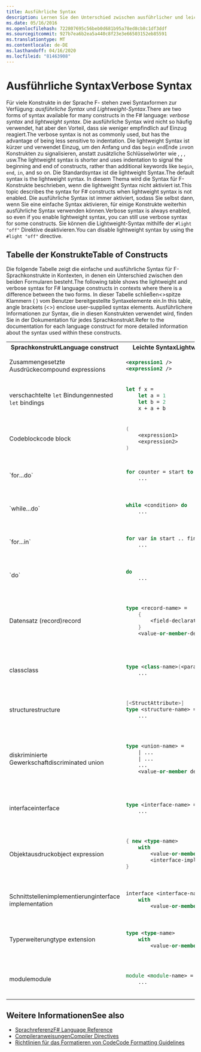 ```yaml
---
title: Ausführliche Syntax
description: Lernen Sie den Unterschied zwischen ausführlicher und leichter Syntax in der Programmiersprache F-Programmiersprache.
ms.date: 05/16/2016
ms.openlocfilehash: 722807695c56beb0d681b95a78ed8cb8c1df3ddf
ms.sourcegitcommit: 927b7ea6b2ea5a440c8f23e3e66503152eb85591
ms.translationtype: MT
ms.contentlocale: de-DE
ms.lasthandoff: 04/16/2020
ms.locfileid: "81463908"
---
```

# <a name="verbose-syntax"></a><span data-ttu-id="30608-103">Ausführliche Syntax</span><span class="sxs-lookup"><span data-stu-id="30608-103">Verbose Syntax</span></span>

<span data-ttu-id="30608-104">Für viele Konstrukte in der Sprache F- stehen zwei Syntaxformen zur Verfügung: *ausführliche Syntax* und *Lightweight-Syntax*.</span><span class="sxs-lookup"><span data-stu-id="30608-104">There are two forms of syntax available for many constructs in the F# language: *verbose syntax* and *lightweight syntax*.</span></span> <span data-ttu-id="30608-105">Die ausführliche Syntax wird nicht so häufig verwendet, hat aber den Vorteil, dass sie weniger empfindlich auf Einzug reagiert.</span><span class="sxs-lookup"><span data-stu-id="30608-105">The verbose syntax is not as commonly used, but has the advantage of being less sensitive to indentation.</span></span> <span data-ttu-id="30608-106">Die lightweight Syntax ist kürzer und verwendet Einzug, um den Anfang und das `begin` `end`Ende `in`von Konstrukten zu signalisieren, anstatt zusätzliche Schlüsselwörter wie , , , usw.</span><span class="sxs-lookup"><span data-stu-id="30608-106">The lightweight syntax is shorter and uses indentation to signal the beginning and end of constructs, rather than additional keywords like `begin`, `end`, `in`, and so on.</span></span> <span data-ttu-id="30608-107">Die Standardsyntax ist die lightweight Syntax.</span><span class="sxs-lookup"><span data-stu-id="30608-107">The default syntax is the lightweight syntax.</span></span> <span data-ttu-id="30608-108">In diesem Thema wird die Syntax für F-Konstrukte beschrieben, wenn die lightweight Syntax nicht aktiviert ist.</span><span class="sxs-lookup"><span data-stu-id="30608-108">This topic describes the syntax for F# constructs when lightweight syntax is not enabled.</span></span> <span data-ttu-id="30608-109">Die ausführliche Syntax ist immer aktiviert, sodass Sie selbst dann, wenn Sie eine einfache Syntax aktivieren, für einige Konstrukte weiterhin ausführliche Syntax verwenden können.</span><span class="sxs-lookup"><span data-stu-id="30608-109">Verbose syntax is always enabled, so even if you enable lightweight syntax, you can still use verbose syntax for some constructs.</span></span> <span data-ttu-id="30608-110">Sie können die Lightweight-Syntax mithilfe der `#light "off"` Direktive deaktivieren.</span><span class="sxs-lookup"><span data-stu-id="30608-110">You can disable lightweight syntax by using the `#light "off"` directive.</span></span>

## <a name="table-of-constructs"></a><span data-ttu-id="30608-111">Tabelle der Konstrukte</span><span class="sxs-lookup"><span data-stu-id="30608-111">Table of Constructs</span></span>

<span data-ttu-id="30608-112">Die folgende Tabelle zeigt die einfache und ausführliche Syntax für F-Sprachkonstrukte in Kontexten, in denen ein Unterschied zwischen den beiden Formularen besteht.</span><span class="sxs-lookup"><span data-stu-id="30608-112">The following table shows the lightweight and verbose syntax for F# language constructs in contexts where there is a difference between the two forms.</span></span> <span data-ttu-id="30608-113">In dieser Tabelle schließen&lt;&gt;spitze Klammern ( ) vom Benutzer bereitgestellte Syntaxelemente ein.</span><span class="sxs-lookup"><span data-stu-id="30608-113">In this table, angle brackets (&lt;&gt;) enclose user-supplied syntax elements.</span></span> <span data-ttu-id="30608-114">Ausführlichere Informationen zur Syntax, die in diesen Konstrukten verwendet wird, finden Sie in der Dokumentation für jedes Sprachkonstrukt.</span><span class="sxs-lookup"><span data-stu-id="30608-114">Refer to the documentation for each language construct for more detailed information about the syntax used within these constructs.</span></span>

<table>
<tr>
<th><span data-ttu-id="30608-115">Sprachkonstrukt</span><span class="sxs-lookup"><span data-stu-id="30608-115">Language construct</span></span></th>
<th><span data-ttu-id="30608-116">Leichte Syntax</span><span class="sxs-lookup"><span data-stu-id="30608-116">Lightweight syntax</span></span></th>
<th><span data-ttu-id="30608-117">Verbose Syntax</span><span class="sxs-lookup"><span data-stu-id="30608-117">Verbose syntax</span></span></th>
</tr>
<tr>
<td>
<span data-ttu-id="30608-118">Zusammengesetzte Ausdrücke</span><span class="sxs-lookup"><span data-stu-id="30608-118">compound expressions</span></span>
</td>
<td>

```xml
<expression1 />
<expression2 />
```

</td><td>

```fsharp
<expression1>; <expression2>
```

</td>
</tr>
<tr><td>

<span data-ttu-id="30608-119">verschachtelte `let` Bindungen</span><span class="sxs-lookup"><span data-stu-id="30608-119">nested `let` bindings</span></span>

</td><td>

```fsharp
let f x =
    let a = 1
    let b = 2
    x + a + b
```

</td><td>

```fsharp
let f x =
    let a = 1 in
    let b = 2 in
    x + a + b
```

</td>
</tr>
<tr><td>
<span data-ttu-id="30608-120">Codeblock</span><span class="sxs-lookup"><span data-stu-id="30608-120">code block</span></span>
</td><td>

```fsharp
(
    <expression1>
    <expression2>
)
```

</td><td>

```fsharp
begin
    <expression1>;
    <expression2>;
end
```

</td>
</tr>
<tr><td>
`for...do`
</td><td>

```fsharp
for counter = start to finish do
    ...
```

</td><td>

```fsharp
for counter = start to finish do
    ...
done
```

</td>
</tr>
<tr><td>
`while...do`
</td><td>

```fsharp
while <condition> do
    ...
```

</td><td>

```fsharp
while <condition> do
    ...
done
```

</td>
</tr>
<tr><td>
`for...in`
</td><td>

```fsharp
for var in start .. finish do
    ...
```

</td><td>

```fsharp
for var in start .. finish do
    ...
done
```

</td>
</tr>
<tr><td>
`do`
</td><td>

```fsharp
do
    ...
```

</td><td>

```fsharp
do
    ...
in
```

</td>
</tr>
<tr><td><span data-ttu-id="30608-121">Datensatz (record)</span><span class="sxs-lookup"><span data-stu-id="30608-121">record</span></span>
</td><td>

```fsharp
type <record-name> =
    {
        <field-declarations>
    }
    <value-or-member-definitions>
```

</td><td>

```fsharp
type <record-name> =
    {
        <field-declarations>
    }
    with
        <value-or-member-definitions>
    end
```

</td>
</tr>
<tr><td><span data-ttu-id="30608-122">class</span><span class="sxs-lookup"><span data-stu-id="30608-122">class</span></span>
</td><td>

```fsharp
type <class-name>(<params>) =
    ...
```

</td><td>

```fsharp
type <class-name>(<params>) =
    class
        ...
    end
```

</td>
</tr>
<tr><td><span data-ttu-id="30608-123">structure</span><span class="sxs-lookup"><span data-stu-id="30608-123">structure</span></span></td><td>

```fsharp
[<StructAttribute>]
type <structure-name> =
    ...
```

</td><td>

```fsharp
type <structure-name> =
    struct
        ...
    end
```

</td>
</tr>
<tr><td><span data-ttu-id="30608-124">diskriminierte Gewerkschaft</span><span class="sxs-lookup"><span data-stu-id="30608-124">discriminated union</span></span></td><td>

```fsharp
type <union-name> =
    | ...
    | ...
    ...
    <value-or-member definitions>
```

</td><td>

```fsharp
type <union-name> =
    | ...
    | ...
    ...
    with
        <value-or-member-definitions>
    end
```

</td>
</tr>
<tr><td><span data-ttu-id="30608-125">interface</span><span class="sxs-lookup"><span data-stu-id="30608-125">interface</span></span></td><td>

```fsharp
type <interface-name> =
    ...
```

</td><td>

```fsharp
type <interface-name> =
    interface
        ...
    end
```

</td>
</tr>
<tr><td><span data-ttu-id="30608-126">Objektausdruck</span><span class="sxs-lookup"><span data-stu-id="30608-126">object expression</span></span></td><td>

```fsharp
{ new <type-name>
    with
        <value-or-member-definitions>
        <interface-implementations>
}
```

</td><td>

```fsharp
{ new <type-name>
    with
        <value-or-member-definitions>
    end
    <interface-implementations>
}
```

</td>
</tr>
<tr><td><span data-ttu-id="30608-127">Schnittstellenimplementierung</span><span class="sxs-lookup"><span data-stu-id="30608-127">interface implementation</span></span></td><td>

```fsharp
interface <interface-name>
    with
        <value-or-member-definitions>
```

</td><td>

```fsharp
interface <interface-name>
    with
        <value-or-member-definitions>
    end
```

</td>
</tr>
<tr><td><span data-ttu-id="30608-128">Typerweiterung</span><span class="sxs-lookup"><span data-stu-id="30608-128">type extension</span></span></td><td>

```fsharp
type <type-name>
    with
        <value-or-member-definitions>
```

</td><td>

```fsharp
type <type-name>
    with
        <value-or-member-definitions>
    end
```

</td>
</tr>
<tr><td><span data-ttu-id="30608-129">module</span><span class="sxs-lookup"><span data-stu-id="30608-129">module</span></span></td><td>

```fsharp
module <module-name> =
    ...
```

</td><td>

```fsharp
module <module-name> =
    begin
        ...
    end
```

</td>
</tr>
</table>

## <a name="see-also"></a><span data-ttu-id="30608-130">Weitere Informationen</span><span class="sxs-lookup"><span data-stu-id="30608-130">See also</span></span>

- [<span data-ttu-id="30608-131">Sprachreferenz</span><span class="sxs-lookup"><span data-stu-id="30608-131">F# Language Reference</span></span>](index.md)
- [<span data-ttu-id="30608-132">Compileranweisungen</span><span class="sxs-lookup"><span data-stu-id="30608-132">Compiler Directives</span></span>](compiler-directives.md)
- [<span data-ttu-id="30608-133">Richtlinien für das Formatieren von Code</span><span class="sxs-lookup"><span data-stu-id="30608-133">Code Formatting Guidelines</span></span>](../style-guide/formatting.md)
